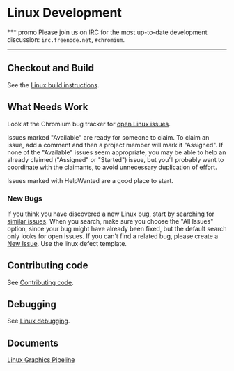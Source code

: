 # Linux Development

*** promo
Please join us on IRC for the most up-to-date development discussion:
`irc.freenode.net`, `#chromium`.
***

## Checkout and Build

See the [Linux build instructions](build_instructions.md).

## What Needs Work

Look at the Chromium bug tracker for
[open Linux issues](http://code.google.com/p/chromium/issues/list?can=2&q=os%3Alinux).

Issues marked "Available" are ready for someone to claim. To claim an issue, add
a comment and then a project member will mark it "Assigned". If none of the
"Available" issues seem appropriate, you may be able to help an already claimed
("Assigned" or "Started") issue, but you'll probably want to coordinate with the
claimants, to avoid unnecessary duplication of effort.

Issues marked with HelpWanted are a good place to start.

### New Bugs

If you think you have discovered a new Linux bug, start by
[searching for similar issues](http://code.google.com/p/chromium/issues/list?can=1&q=Linux).
When you search, make sure you choose the "All Issues" option, since your bug
might have already been fixed, but the default search only looks for open
issues. If you can't find a related bug, please create a
[New Issue](https://crbug.com/new). Use the linux defect template.

## Contributing code

See [Contributing code](../contributing.md).

## Debugging

See [Linux debugging](debugging.md).

## Documents

[Linux Graphics Pipeline](graphics_pipeline.md)
